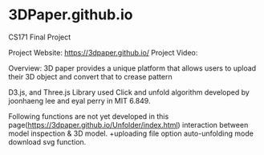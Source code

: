 # 3DPaper.github.io
CS171 Final Project

Project Website: https://3dpaper.github.io/
Project Video: 

Overview:
3D paper provides a unique platform that allows users to upload their 3D object and convert that to crease pattern

D3.js, and Three.js Library used
Click and unfold algorithm developed by joonhaeng lee and eyal perry in MIT 6.849. 

Following functions are not yet developed in this page(https://3dpaper.github.io/Unfolder/index.html)
interaction between model inspection & 3D model.
+uploading file option
auto-unfolding mode
download svg function. 
